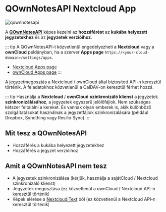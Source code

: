 # QOwnNotesAPI Nextcloud App


![qownnotesapi](/img/qownnotesapi.png)

A [**QOwnNotesAPI**](https://github.com/pbek/qownnotesapi) képes kezelni az **hozzáférést** az **kukába helyezett jegyzetekhez** és az **jegyzetek verzióihoz**.

::: tip A QOwnNotesAPI-t közvetlenül engedélyezheti a **Nextcloud** vagy a **ownCloud** példányban, ha a szerver **Apps page** `https://<your-cloud-domain>/settings/apps`.

- [Nextcloud Apps page](https://apps.nextcloud.com/apps/qownnotesapi)
- [ownCloud Apps page](https://marketplace.owncloud.com/apps/qownnotesapi) :::

A jegyzetmegosztás a Nextcloud / ownCloud által biztosított API-n keresztül történik. A feladatokhoz közvetlenül a CalDAV-on keresztül férhet hozzá.

::: tip Használja a **Nextcloud** / **ownCloud** **szinkronizáló klienst** a jegyzetek **szinkronizálásához**, a jegyzetek egyszerű jelölőfájlok. Nem szükséges kétszer feltalálni a kereket. És vannak olyan emberek is, akik különböző szolgáltatásokat használnak a jegyzetfájlok szinkronizálására (például Dropbox, Syncthing vagy Resilio Sync). :::

## Mit tesz a QOwnNotesAPI

- Hozzáférés a kukába helyezett jegyzetekhez
- Hozzáférés a jegyzet verzióihoz

## Amit a QOwnNotesAPI nem tesz

- A jegyzetek szinkronizálása (kérjük, használja a sajátCloud / Nextcloud szinkronizáló klienst)
- Jegyzetek megosztása (ez közvetlenül a ownCloud / Nextcloud API-n keresztül történik)
- Képek elérése a [Nextcloud Text](https://github.com/nextcloud/text) ből (ez közvetlenül a Nextcloud API-n keresztül történik)
